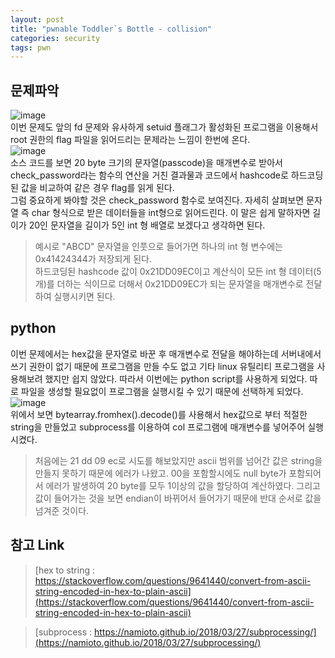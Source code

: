 ```yaml
---
layout: post
title: "pwnable Toddler`s Bottle - collision"
categories: security
tags: pwn
---
```

## 문제파악
![image](https://user-images.githubusercontent.com/32065940/51169727-f947e680-18ef-11e9-850f-be8148624d83.png)  
이번 문제도 앞의 fd 문제와 유사하게 setuid 플래그가 활성화된 프로그램을 이용해서 root 권한의 flag 파일을 읽어드리는 문제라는 느낌이 한번에 온다.  
![image](https://user-images.githubusercontent.com/32065940/51169826-31e7c000-18f0-11e9-97ec-feac32f31aaa.png)  
소스 코드를 보면 20 byte 크기의 문자열(passcode)을 매개변수로 받아서 check_password라는 함수의 연산을 거친 결과물과 코드에서 hashcode로 하드코딩 된 값을 비교하여 같은 경우 flag를 읽게 된다.  
그럼 중요하게 봐야할 것은 check_password 함수로 보여진다. 자세히 살펴보면 문자열 즉 char 형식으로 받은 데이터들을 int형으로 읽어드린다. 이 말은 쉽게 말하자면 길이가 20인 문자열을 길이가 5인 int 형 배열로 보겠다고 생각하면 된다.    

>예시로 "ABCD" 문자열을 인풋으로 들어가면 하나의 int 형 변수에는 0x41424344가 저장되게 된다.  
하드코딩된 hashcode 값이 0x21DD09EC이고 계산식이 모든 int 형 데이터(5개)를 더하는 식이므로 더해서 0x21DD09EC가 되는 문자열을 매개변수로 전달하여 실행시키면 된다.  
  
## python
이번 문제에서는 hex값을 문자열로 바꾼 후 매개변수로 전달을 해야하는데 서버내에서 쓰기 권한이 없기 때문에 프로그램을 만들 수도 없고 기타 linux 유틸리티 프로그램을 사용해보려 했지만 쉽지 않았다. 따라서 이번에는 python script를 사용하게 되었다. 따로 파일을 생성할 필요없이 프로그램을 실행시킬 수 있기 때문에 선택하게 되었다.  
![image](https://user-images.githubusercontent.com/32065940/51170975-0a462700-18f3-11e9-9022-5814226e9114.png)  
위에서 보면 bytearray.fromhex().decode()를 사용해서 hex값으로 부터 적절한 string을 만들었고 subprocess를 이용하여 col 프로그램에 매개변수를 넣어주어 실행시켰다.    

> 처음에는 21 dd 09 ec로 시도를 해보았지만 ascii 범위를 넘어간 값은 string을 만들지 못하기 때문에 에러가 나왔고. 00을 포함할시에도 null byte가 포함되어서 에러가 발생하여 20 byte를 모두 1이상의 값을 할당하여 계산하였다. 그리고 값이 들어가는 것을 보면 endian이 바뀌어서 들어가기 때문에 반대 순서로 값을 넘겨준 것이다.  
  
## 참고 Link  
>[hex to string : https://stackoverflow.com/questions/9641440/convert-from-ascii-string-encoded-in-hex-to-plain-ascii](https://stackoverflow.com/questions/9641440/convert-from-ascii-string-encoded-in-hex-to-plain-ascii)  

>[subprocess : https://namioto.github.io/2018/03/27/subprocessing/](https://namioto.github.io/2018/03/27/subprocessing/)

